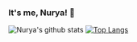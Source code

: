 ### It's me, Nurya! 👋
![Nurya's github stats](https://github-readme-stats.vercel.app/api?username=nuryaf&show_icons=true&theme=tokyonight)
[![Top Langs](https://github-readme-stats.vercel.app/api/top-langs/?username=nuryaf&theme=tokyonight&layout=compact)](https://github.com/nuryaf/github-readme-stats)
